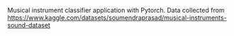 Musical instrument classifier application with Pytorch. Data collected from https://www.kaggle.com/datasets/soumendraprasad/musical-instruments-sound-dataset
